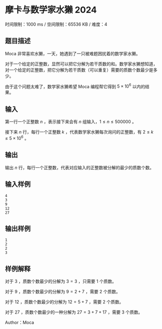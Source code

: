 # 摩卡与数学家水獭 2024

时间限制：1000 ms / 空间限制：65536 KB / 难度：4

## 题目描述

Moca 非常喜欢水獭，一天，她遇到了一只被难题困扰着的数学家水獭。

对于一个给定的正整数，显然可以把它分解为若干质数的和。数学家水獭想知道，对一个给定的正整数，把它分解为若干质数（可以重复）需要的质数个数最少是多少。

由于这个问题太难了，数学家水獭希望 Moca 编程帮它得到 $5 \times10^6$ 以内的结果。

## 输入

第一行一个正整数 $n$ ，表示接下来会有 $n$ 组输入，$1 \le n \le 500000$ 。

接下来 $n$ 行，每行一个正整数 $k$ ，代表数学家水獭每次询问的正整数，有 $2\le k \le 5\times10^6$ 。

## 输出

输出 $n$ 行，每行一个正整数，代表对应输入的正整数被分解的最少的质数个数。

## 输入样例

    4
    3
    9
    12
    27

## 输出样例

    1
    2
    2
    3

## 样例解释

对于 $3$ ，质数个数最少的分解为 $3 = 3$ ，只需要 $1$ 个质数。

对于 $9$ ，质数个数最少的分解为 $9 = 2 + 7$ ，需要 $2$ 个质数。

对于 $12$ ，质数个数最少的分解为 $12 = 5 + 7$ ，需要 $2$ 个质数。

对于 $27$ ，质数个数最少的一种分解为 $27 = 3 + 7 + 17$ ，需要 $3$ 个质数。

Author：Moca
